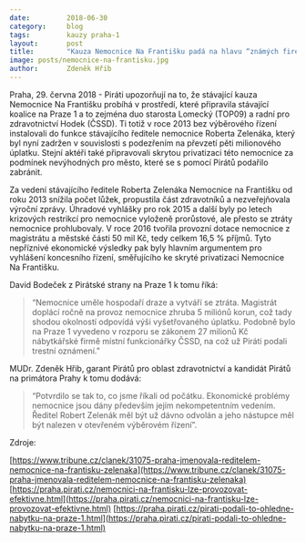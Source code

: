 ```yaml
---
date:         2018-06-30
category:     blog
tags:         kauzy praha-1
layout:       post
title:        "Kauza Nemocnice Na Františku padá na hlavu “známých firem” z vedení Prahy 1" 
image: posts/nemocnice-na-frantisku.jpg
author:       Zdeněk Hřib
---
```



Praha, 29. června 2018 - Piráti upozorňují na to, že stávající kauza Nemocnice Na Františku probíhá v prostředí, které připravila stávající koalice na Praze 1 a to zejména duo starosta Lomecký (TOP09) a radní pro zdravotnictví Hodek (ČSSD). Ti totiž v roce 2013 bez výběrového řízení instalovali do funkce stávajícího ředitele nemocnice Roberta Zelenáka, který byl nyní zadržen v souvislosti s podezřením na převzetí pěti milionového úplatku. Stejní aktéři také připravovali skrytou privatizaci této nemocnice za podmínek nevýhodných pro město, které se s pomocí Pirátů podařilo zabránit.


Za vedení stávajícího ředitele Roberta Zelenáka Nemocnice na Františku od roku 2013 snížila počet lůžek, propustila část zdravotníků a nezveřejňovala výroční zprávy. Úhradové vyhlášky pro rok 2015 a další byly po letech krizových restrikcí pro nemocnice vyloženě prorůstové, ale přesto se ztráty nemocnice prohlubovaly. V roce 2016 tvořila provozní dotace nemocnice z magistrátu a městské části 50 mil Kč, tedy celkem 16,5 % příjmů. Tyto nepříznivé ekonomické výsledky pak byly hlavním argumentem pro vyhlášení koncesního řízení, směřujícího ke skryté privatizaci Nemocnice Na Františku.


David Bodeček z Pirátské strany na Praze 1 k tomu říká: 
> “Nemocnice uměle hospodaří draze a vytváří se ztráta. Magistrát doplácí ročně na provoz nemocnice zhruba 5 miliónů korun, což tady shodou okolností odpovídá výši vyšetřovaného úplatku. Podobně bylo na Praze 1 vyvedeno v rozporu se zákonem 27 milionů Kč nábytkářské firmě místní funkcionářky ČSSD, na což už Piráti podali trestní oznámení.”


MUDr. Zdeněk Hřib, garant Pirátů pro oblast zdravotnictví a kandidát Pirátů na primátora Prahy k tomu dodává: 
> “Potvrdilo se tak to, co jsme říkali od počátku. Ekonomické problémy nemocnice jsou dány především jejím nekompetentním vedením. Ředitel Robert Zelenák měl být už dávno odvolán a jeho nástupce měl být nalezen v otevřeném výběrovém řízení”.

Zdroje:

[https://www.tribune.cz/clanek/31075-praha-jmenovala-reditelem-nemocnice-na-frantisku-zelenaka](https://www.tribune.cz/clanek/31075-praha-jmenovala-reditelem-nemocnice-na-frantisku-zelenaka)
[https://praha.pirati.cz/nemocnici-na-frantisku-lze-provozovat-efektivne.html](https://praha.pirati.cz/nemocnici-na-frantisku-lze-provozovat-efektivne.html)
[https://praha.pirati.cz/pirati-podali-to-ohledne-nabytku-na-praze-1.html](https://praha.pirati.cz/pirati-podali-to-ohledne-nabytku-na-praze-1.html)
